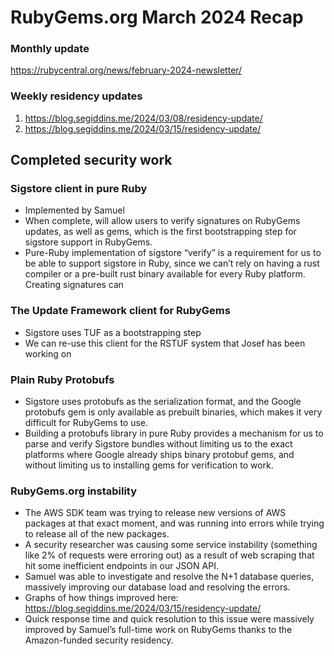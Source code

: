 # RubyGems.org March 2024 Recap

### Monthly update

https://rubycentral.org/news/february-2024-newsletter/

### Weekly residency updates

1. https://blog.segiddins.me/2024/03/08/residency-update/
2. https://blog.segiddins.me/2024/03/15/residency-update/

## Completed security work

### Sigstore client in pure Ruby

* Implemented by Samuel
* When complete, will allow users to verify signatures on RubyGems updates, as well as gems, which is the first bootstrapping step for sigstore support in RubyGems.
* Pure-Ruby implementation of sigstore “verify” is a requirement for us to be able to support sigstore in Ruby, since we can’t rely on having a rust compiler or a pre-built rust binary available for every Ruby platform. Creating signatures can 

### The Update Framework client for RubyGems

* Sigstore uses TUF as a bootstrapping step
* We can re-use this client for the RSTUF system that Josef has been working on

### Plain Ruby Protobufs

* Sigstore uses protobufs as the serialization format, and the Google protobufs gem is only available as prebuilt binaries, which makes it very difficult for RubyGems to use.
* Building a protobufs library in pure Ruby provides a mechanism for us to parse and verify Sigstore bundles without limiting us to the exact platforms where Google already ships binary protobuf gems, and without limiting us to installing gems for verification to work.

### RubyGems.org instability

* The AWS SDK team was trying to release new versions of AWS packages at that exact moment, and was running into errors while trying to release all of the new packages.
* A security researcher was causing some service instability (something like 2% of requests were erroring out) as a result of web scraping that hit some inefficient endpoints in our JSON API.
* Samuel was able to investigate and resolve the N+1 database queries, massively improving our database load and resolving the errors.
* Graphs of how things improved here: https://blog.segiddins.me/2024/03/15/residency-update/
* Quick response time and quick resolution to this issue were massively improved by Samuel’s full-time work on RubyGems thanks to the Amazon-funded security residency.
